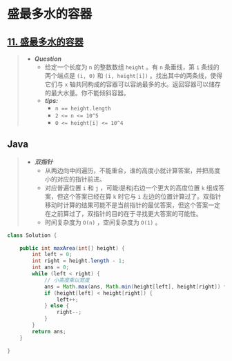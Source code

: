 # 盛最多水的容器

## [11. 盛最多水的容器](https://leetcode.cn/problems/container-with-most-water/)

> - ***Question***
>   - 给定一个长度为 `n` 的整数数组 `height` 。有 `n` 条垂线，第 `i` 条线的两个端点是 `(i, 0)` 和 `(i, height[i])` 。找出其中的两条线，使得它们与 `x` 轴共同构成的容器可以容纳最多的水。返回容器可以储存的最大水量。你不能倾斜容器。
>   - ***tips:***
>     - `n == height.length`
>     - `2 <= n <= 10^5`
>     - `0 <= height[i] <= 10^4`

## Java

> - ***双指针***
>   - 从两边向中间遍历，不能重合，谁的高度小就计算答案，并把高度小的对应的指针前进。
>   - 对应普遍位置 `i` 和 `j` ，可能i是和j右边一个更大的高度位置 `k` 组成答案，但这个答案已经在算 `k` 时它与 `i` 左边的位置计算过了。双指针移动时计算的结果可能不是当前指针的最优答案，但这个答案一定在之前算过了，双指针的目的在于寻找更大答案的可能性。
>   - 时间复杂度为 `O(n)` ，空间复杂度为 `O(1)` 。

```java
class Solution {
    
    public int maxArea(int[] height) {
        int left = 0;
        int right = height.length - 1;
        int ans = 0;
        while (left < right) {
            // 小高度乘以宽度
            ans = Math.max(ans, Math.min(height[left], height[right]) * (right - left));
            if (height[left] < height[right]) {
                left++;
            } else {
                right--;
            }
        }
        return ans;
    }
    
}
```
